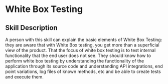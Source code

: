 # White Box Testing

## Skill Description
A person with this skill can explain the basic elements of White Box Testing: they are aware that with White Box testing, you get more than a superficial view of the product. That the focus of white box testing is to test internal functionality that the end user does not see. They should know how to perform white box testing by understanding the functionality of the application through its source code and understanding API integrations, end point variations, log files of known methods, etc and be able to create tests and execute them.
